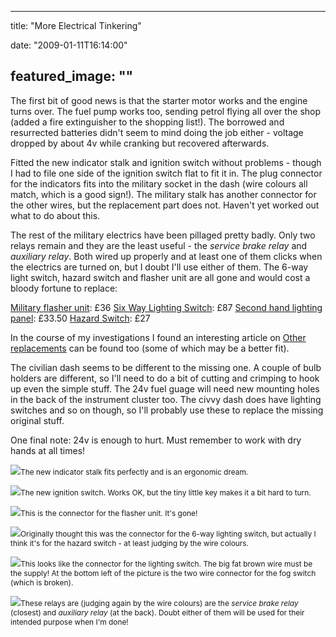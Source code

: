 
---
title: "More Electrical Tinkering"

date: "2009-01-11T16:14:00"

featured_image: ""
---


The first bit of good news is that the starter motor works and the engine turns over.  The fuel pump works too, sending petrol flying all over the shop (added a fire extinguisher to the shopping list!).  The borrowed and resurrected batteries didn't seem to mind doing the job either - voltage dropped by about 4v while cranking but recovered afterwards.

Fitted the new indicator stalk and ignition switch without problems - though I had to file one side of the ignition switch flat to fit it in.  The plug connector for the indicators fits into the military socket in the dash (wire colours all match, which is a good sign!).  The military stalk has another connector for the other wires, but the replacement part does not.  Haven't yet worked out what to do about this.

The rest of the military electrics have been pillaged pretty badly.  Only two relays remain and they are the least useful - the <span style="font-style: italic;">service brake relay</span> and <span style="font-style: italic;">auxiliary relay</span>.  Both wired up properly and at least one of them clicks when the electrics are turned on, but I doubt I'll use either of them.  The 6-way light switch, hazard switch and flasher unit are all gone and would cost a bloody fortune to replace:

<a href="http://www.lrseries.com/shop/product/listing/1613/579373-HAZARD-UNIT.html?search=flasher&page=1">Military flasher unit</a>: £36
<a href="http://www.lrseries.com/shop/product/listing/3188/PRC2088L-MILITARY-6-WAY-LIGHTING-SWITCH.html?search=6%20way&page=1">Six Way Lighting Switch</a>: £87
<a href="http://cgi.ebay.co.uk/ws/eBayISAPI.dll?ViewItem&Item=360121910464&Category=31348&_trksid=p3907.m29&_trkparms=algo%3DLVI%26its%3DI%26otn%3D2#ebayphotohosting">Second hand lighting panel</a>: £33.50
<a href="http://www.lrseries.com/shop/product/listing/1612/579225-HAZARD-WARNING-SWITCH.html?search=hazard%20switch&page=1">Hazard Switch</a>: £27

In the course of my investigations I found an interesting article on <a href="http://www.thetoolboxshop.com/24v-flasher-units-352-c.asp">Other replacements</a> can be found too (some of which may be a better fit).

The civilian dash seems to be different to the missing one.  A couple of bulb holders are different, so I'll need to do a bit of cutting and crimping to hook up even the simple stuff.  The 24v fuel guage will need new mounting holes in the back of the instrument cluster too.  The civvy dash does have lighting switches and so on though, so I'll probably use these to replace the missing original stuff.

One final note: 24v is enough to hurt.  Must remember to work with dry hands at all times!

<a href="http://danandtheduke.co.uk/uploaded_images/IMG_5834-738937.JPG"><img src="http://danandtheduke.co.uk/uploaded_images/IMG_5834-738924.JPG"/></a><span style="font-size:85%;">The new indicator stalk fits perfectly and is an ergonomic dream.</span>

<a href="http://danandtheduke.co.uk/uploaded_images/IMG_5835-738984.JPG"><img src="http://danandtheduke.co.uk/uploaded_images/IMG_5835-738974.JPG"/></a><span style="font-size:85%;">The new ignition switch.  Works OK, but the tiny little key makes it a bit hard to turn.</span>

<a href="http://danandtheduke.co.uk/uploaded_images/IMG_5840-782331.JPG"><img src="http://danandtheduke.co.uk/uploaded_images/IMG_5840-782321.JPG"/></a><span style="font-size:85%;">This is the connector for the flasher unit.  It's gone!</span>

<a href="http://danandtheduke.co.uk/uploaded_images/IMG_5841-782284.JPG"><img src="http://danandtheduke.co.uk/uploaded_images/IMG_5841-782270.JPG"/></a><span style="font-size:85%;">Originally thought this was the connector for the 6-way lighting switch, but actually I think it's for the hazard switch - at least judging by the wire colours.</span>

<a href="http://danandtheduke.co.uk/uploaded_images/IMG_5843-795419.JPG"><img src="http://danandtheduke.co.uk/uploaded_images/IMG_5843-795409.JPG"/></a><span style="font-size:85%;">This looks like the connector for the lighting switch.  The big fat brown wire must be the supply!  At the bottom left of the picture is the two wire connector for the fog switch (which is broken).</span>

<a href="http://danandtheduke.co.uk/uploaded_images/IMG_5850-795369.JPG"><img src="http://danandtheduke.co.uk/uploaded_images/IMG_5850-795362.JPG"/></a><span style="font-size:85%;">These relays are (judging again by the wire colours) are the <span style="font-style: italic;">service brake relay</span> (closest) and <span style="font-style: italic;">auxiliary relay </span>(at the back).  Doubt either of them will be used for their intended purpose when I'm done!</span>
